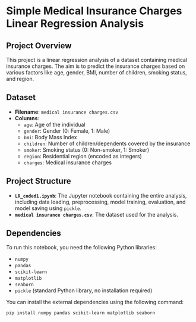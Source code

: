 # Simple Medical Insurance Charges Linear Regression Analysis

## Project Overview

This project is a linear regression analysis of a dataset containing medical insurance charges. The aim is to predict the insurance charges based on various factors like age, gender, BMI, number of children, smoking status, and region.

## Dataset

- **Filename**: `medical insurance charges.csv`
- **Columns**:
  - `age`: Age of the individual
  - `gender`: Gender (0: Female, 1: Male)
  - `bmi`: Body Mass Index
  - `children`: Number of children/dependents covered by the insurance
  - `smoker`: Smoking status (0: Non-smoker, 1: Smoker)
  - `region`: Residential region (encoded as integers)
  - `charges`: Medical insurance charges

## Project Structure

- **`LR_coded1.ipynb`**: The Jupyter notebook containing the entire analysis, including data loading, preprocessing, model training, evaluation, and model saving using `pickle`.
- **`medical insurance charges.csv`**: The dataset used for the analysis.

## Dependencies

To run this notebook, you need the following Python libraries:

- `numpy`
- `pandas`
- `scikit-learn`
- `matplotlib`
- `seaborn`
- `pickle` (standard Python library, no installation required)

You can install the external dependencies using the following command:

```bash
pip install numpy pandas scikit-learn matplotlib seaborn
